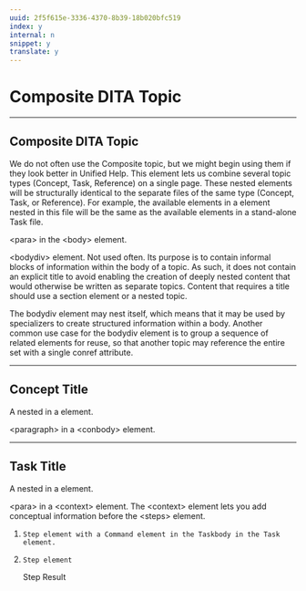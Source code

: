 ```yaml
---
uuid: 2f5f615e-3336-4370-8b39-18b020bfc519
index: y
internal: n
snippet: y
translate: y
---
```


# Composite DITA Topic

---

## Composite DITA Topic

We do not often use the Composite <dita> topic, but we might begin using them if they look better in Unified Help. This <dita> element lets us combine several topic types (Concept, Task, Reference) on a single page. These nested elements will be structurally identical to the separate files of the same type (Concept, Task, or Reference). For example, the available elements in a <task> element nested in this file will be the same as the available elements in a stand-alone Task file.

&lt;para&gt; in the &lt;body&gt; element.

&lt;bodydiv&gt; element. Not used often. Its purpose is to contain informal blocks of information within the body of a topic. As such, it does not contain an explicit title to avoid enabling the creation of deeply nested content that would otherwise be written as separate topics. Content that requires a title should use a section element or a nested topic.

The bodydiv element may nest itself, which means that it may be used by specializers to create structured information within a body. Another common use case for the bodydiv element is to group a sequence of related elements for reuse, so that another topic may reference the entire set with a single conref attribute.

---

## Concept Title

A nested <concept> in a <composite> element.

&lt;paragraph&gt; in a &lt;conbody&gt; element.

---

## Task Title

A nested <task> in a <composite> element.

&lt;para&gt; in a &lt;context&gt; element. The &lt;context&gt; element lets you add conceptual information before the &lt;steps&gt; element.

1. `Step element with a Command element in the Taskbody in the Task element.`
1. `Step element` 

   Step Result

